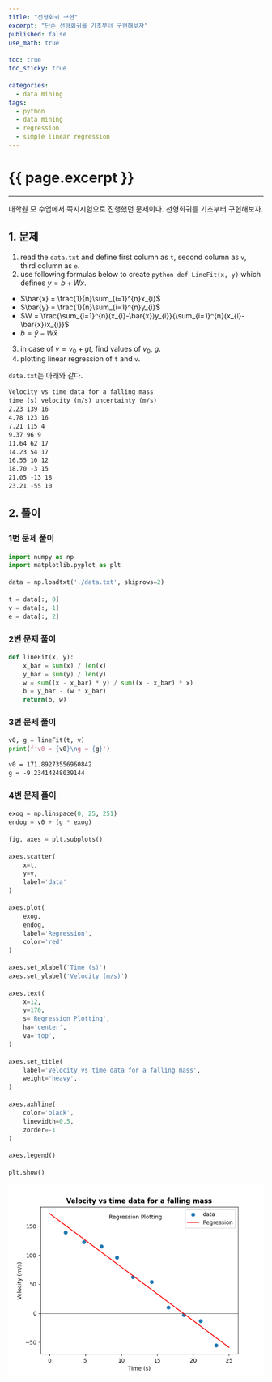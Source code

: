 ```yaml
---
title: "선형회귀 구현"
excerpt: "단순 선형회귀를 기초부터 구현해보자"
published: false
use_math: true

toc: true
toc_sticky: true

categories:
  - data mining
tags:
  - python
  - data mining
  - regression
  - simple linear regression
---
```

# {{ page.excerpt }}
---
대학원 모 수업에서 쪽지시험으로 진행했던 문제이다. 선형회귀를 기초부터 구현해보자.  

## 1. 문제
1. read the `data.txt` and define first column as `t`, second column as `v`, third column as `e`.
2. use following formulas below to create `python def LineFit(x, y)` which defines $y = b + Wx$.
  - $\bar{x} = \frac{1}{n}\sum_{i=1}^{n}x_{i}$
  - $\bar{y} = \frac{1}{n}\sum_{i=1}^{n}y_{i}$
  - $W = \frac{\sum_{i=1}^{n}(x_{i}-\bar{x})y_{i}}{\sum_{i=1}^{n}(x_{i}-\bar{x})x_{i}}$
  - $b = \bar{y} - W\bar{x}$
3. in case of $v = v_{0} + gt$, find values of $v_{0}$, $g$.
4. plotting linear regression of `t` and `v`.

`data.txt`는 아래와 같다.  

```markdown
Velocity vs time data for a falling mass
time (s) velocity (m/s) uncertainty (m/s)
2.23 139 16
4.78 123 16
7.21 115 4
9.37 96 9
11.64 62 17
14.23 54 17
16.55 10 12
18.70 -3 15
21.05 -13 18
23.21 -55 10
```

## 2. 풀이
### 1번 문제 풀이

```python
import numpy as np
import matplotlib.pyplot as plt

data = np.loadtxt('./data.txt', skiprows=2)

t = data[:, 0]
v = data[:, 1]
e = data[:, 2]
```

### 2번 문제 풀이

```python
def lineFit(x, y):
    x_bar = sum(x) / len(x)
    y_bar = sum(y) / len(y)
    w = sum((x - x_bar) * y) / sum((x - x_bar) * x)
    b = y_bar - (w * x_bar)
    return(b, w)
```

### 3번 문제 풀이

```python
v0, g = lineFit(t, v)
print(f'v0 = {v0}\ng = {g}')
```
```markdown
v0 = 171.89273556960842
g = -9.23414248039144
```

### 4번 문제 풀이

```python
exog = np.linspace(0, 25, 251)
endog = v0 + (g * exog)

fig, axes = plt.subplots()

axes.scatter(
    x=t,
    y=v,
    label='data'
)

axes.plot(
    exog,
    endog,
    label='Regression',
    color='red'
)

axes.set_xlabel('Time (s)')
axes.set_ylabel('Velocity (m/s)')

axes.text(
    x=12,
    y=170,
    s='Regression Plotting',
    ha='center',
    va='top',
)

axes.set_title(
    label='Velocity vs time data for a falling mass',
    weight='heavy',
)

axes.axhline(
    color='black',
    linewidth=0.5,
    zorder=-1
)

axes.legend()

plt.show()
```
![linear_regression_scratch_plot](/assets/images/posts/linear_regression_scratch.png)